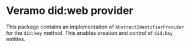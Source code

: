 # Veramo did:web provider

This package contains an implementation of `AbstractIdentifierProvider` for the `did:key` method.
This enables creation and control of `did:key` entities.

